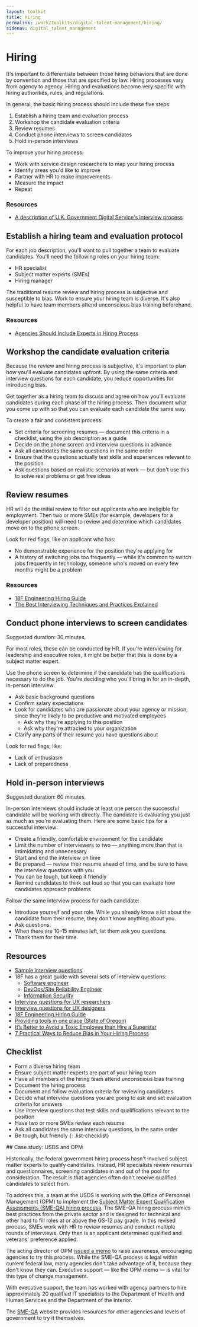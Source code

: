 ```yaml
---
layout: toolkit
title: Hiring
permalink: /work/toolkits/digital-talent-management/hiring/
sidenav: digital_talent_management
---
```


# Hiring

It's important to differentiate between those hiring behaviors that are done by convention and those that are specified by law. Hiring processes vary from agency to agency. Hiring and evaluations become very specific with hiring authorities, rules, and regulations.

In general, the basic hiring process should include these five steps:

1. Establish a hiring team and evaluation process
2. Workshop the candidate evaluation criteria
3. Review resumes
4. Conduct phone interviews to screen candidates
5. Hold in-person interviews

To improve your hiring process:

- Work with service design researchers to map your hiring process
- Identify areas you'd like to improve
- Partner with HR to make improvements
- Measure the impact
- Repeat

### Resources

- [A description of U.K. Government Digital Service's interview process](https://technology.blog.gov.uk/2015/07/14/applying-for-a-job-at-gds-update/)

## Establish a hiring team and evaluation protocol

For each job description, you'll want to pull together a team to evaluate candidates. You'll need the following roles on your hiring team:

- HR specialist
- Subject matter experts (SMEs)
- Hiring manager

The traditional resume review and hiring process is subjective and susceptible to bias. Work to ensure your hiring team is diverse. It's also helpful to have team members attend unconscious bias training beforehand.

### Resources

- [Agencies Should Include Experts in Hiring Process](https://www.govexec.com/management/2019/09/weichert-agencies-should-include-experts-hiring-process/159871/)

## Workshop the candidate evaluation criteria

Because the review and hiring process is subjective, it's important to plan how you'll evaluate candidates upfront. By using the same criteria and interview questions for each candidate, you reduce opportunities for introducing bias.

Get together as a hiring team to discuss and agree on how you'll evaluate candidates during each phase of the hiring process. Then document what you come up with so that you can evaluate each candidate the same way.

To create a fair and consistent process:

- Set criteria for screening resumes &mdash; document this criteria in a checklist, using the job description as a guide
- Decide on the phone screen and interview questions in advance
- Ask all candidates the same questions in the same order
- Ensure that the questions actually test skills and experiences relevant to the position
- Ask questions based on realistic scenarios at work &mdash; but don't use this to solve real problems or get free ideas

## Review resumes

HR will do the initial review to filter out applicants who are ineligible for employment. Then two or more SMEs (for example, developers for a developer position) will need to review and determine which candidates move on to the phone screen.

Look for red flags, like an applicant who has:

- No demonstrable experience for the position they're applying for
- A history of switching jobs too frequently &mdash; while it's common to switch jobs frequently in technology, someone who's moved on every few months might be a problem

### Resources

- [18F Engineering Hiring Guide](https://eng-hiring.18f.gov/resume-review/)
- [The Best Interviewing Techniques and Practices Explained](https://medium.com/swlh/the-best-interviewing-techniques-and-practices-explained-61cf41c3175f)

## Conduct phone interviews to screen candidates

Suggested duration: 30 minutes.

For most roles, these can be conducted by HR. If you're interviewing for leadership and executive roles, it might be better that this is done by a subject matter expert.

Use the phone screen to determine if the candidate has the qualifications necessary to do the job. You're deciding who you'll bring in for an in-depth, in-person interview.

- Ask basic background questions
- Confirm salary expectations
- Look for candidates who are passionate about your agency or mission, since they're likely to be productive and motivated employees
    - Ask why they're applying to this position
    - Ask why they're attracted to your organization
- Clarify any parts of their resume you have questions about

Look for red flags, like:

- Lack of enthusiasm
- Lack of preparedness

## Hold in-person interviews

Suggested duration: 60 minutes.

In-person interviews should include at least one person the successful candidate will be working with directly. The candidate is evaluating you just as much as you're evaluating them. Here are some basic tips for a successful interview:

- Create a friendly, comfortable environment for the candidate
- Limit the number of interviewers to two &mdash; anything more than that is intimidating and unnecessary
- Start and end the interview on time
- Be prepared &mdash; review their resume ahead of time, and be sure to have the interview questions with you
- You can be tough, but keep it friendly
- Remind candidates to think out loud so that you can evaluate how candidates approach problems

Follow the same interview process for each candidate:

- Introduce yourself and your role. While you already know a lot about the candidate from their resume, they don't know anything about you.
- Ask questions.
- When there are 10&ndash;15 minutes left, let them ask you questions.
- Thank them for their time.

## Resources

- [Sample interview questions](https://firstround.com/review/40-favorite-interview-questions-from-some-of-the-sharpest-folks-we-know/)
- 18F has a great guide with several sets of interview questions:
    - [Software engineer](https://eng-hiring.18f.gov/interviews/engineer/)
    - [DevOps/Site Reliability Engineer](https://eng-hiring.18f.gov/interviews/devops/)
    - [Information Security](https://eng-hiring.18f.gov/interviews/infosec/)
- [Interview questions for UX researchers](https://medium.com/@eleonorazucconi/46-interview-questions-for-user-experience-researchers-at-google-amazon-microsoft-and-facebook-c582827267b9)
- [Interview questions for UX designers](/work/toolkits/digital-talent-management/appendix-a-sample-interview-questions#ux-designer/)
- [18F Engineering Hiring Guide](https://eng-hiring.18f.gov/interviews/)
- [Providing tools in one place (State of Oregon)](https://www.oregon.gov/das/HR/Pages/success-plan.aspx#)
- [It’s Better to Avoid a Toxic Employee than Hire a Superstar](https://hbr.org/2015/12/its-better-to-avoid-a-toxic-employee-than-hire-a-superstar)
- [7 Practical Ways to Reduce Bias in Your Hiring Process](https://www.shrm.org/resourcesandtools/hr-topics/talent-acquisition/pages/7-practical-ways-to-reduce-bias-in-your-hiring-process.aspx)

## Checklist

- Form a diverse hiring team
- Ensure subject matter experts are part of your hiring team
- Have all members of the hiring team attend unconscious bias training
- Document the hiring process
- Document and follow evaluation criteria for reviewing candidates
- Decide what interview questions you are going to ask and set evaluation criteria for answers
- Use interview questions that test skills and qualifications relevant to the position
- Have two or more SMEs review each resume
- Ask all candidates the same interview questions, in the same order
- Be tough, but friendly
{: .list-checklist}

<div class='bg-warning p-4 mt-5' markdown='1'>
## Case study: USDS and OPM

Historically, the federal government hiring process hasn't involved subject matter experts to qualify candidates. Instead, HR specialists review resumes and questionnaires, screening candidates in and out of the pool for consideration. The result is that agencies often don't receive qualified candidates to select from.

To address this, a team at the USDS is working with the Office of Personnel Management (OPM) to implement the [Subject Matter Expert Qualification Assessments (SME-QA) hiring process](https://smeqa.usds.gov/). The SME-QA hiring process mimics best practices from the private sector and is designed for technical and other hard to fill roles at or above the GS-12 pay grade. In this revised process, SMEs work with HR to review resumes and conduct multiple rounds of interviews. Only then is an applicant determined qualified and veterans' preference applied.

The acting director of OPM [issued a memo](https://www.chcoc.gov/sites/default/files/OPM%20Memo%20Improving%20Federal%20Hiring%20through%20the%20Use%20of%20Effective%20Assessment%20Strategies%20to%20Advance%20Mission%20Outcomes.pdf) to raise awareness, encouraging agencies to try this process. While the SME-QA process is legal within current federal law, many agencies don't take advantage of it, because they don't know they can. Executive support &mdash; like the OPM memo &mdash; is vital for this type of change management.

With executive support, the team has worked with agency partners to hire approximately 20 qualified IT specialists to the Department of Health and Human Services and the Department of the Interior.

The [SME-QA](https://smeqa.usds.gov/hiring-phases/getting-started/) website provides resources for other agencies and levels of government to try it themselves.
</div>
